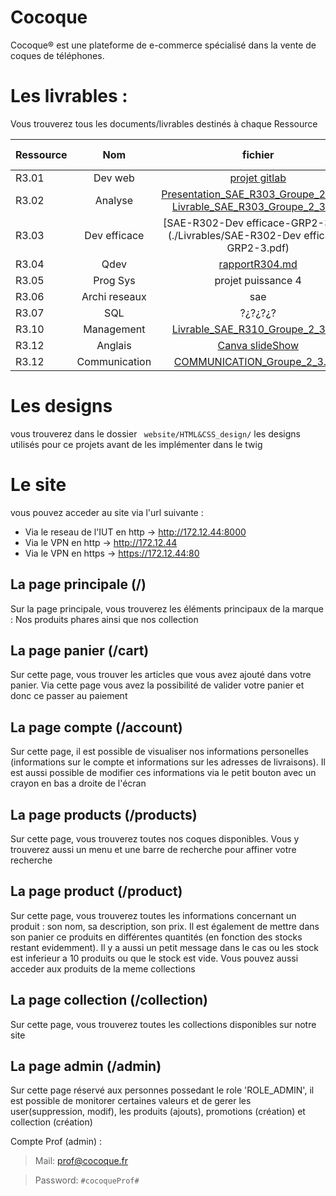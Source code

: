 # Cocoque

Cocoque® est une plateforme de e-commerce spécialisé dans la vente de coques de téléphones.

# Les livrables :

Vous trouverez tous les documents/livrables destinés à chaque Ressource 

| Ressource | Nom | fichier | Date rendu |
| :---         | :---:    |:---:    | ---:          |
| R3.01       | Dev web   | [projet gitlab](https://gitlab.univ-nantes.fr/E232643Y/sae2-3_symfony)       | 15/01/25 |
| R3.02       | Analyse   | [Presentation_SAE_R303_Groupe_2_3.pdf](./Livrables/Presentation_SAE_R303_Groupe_2_3.pdf) <br> [Livrable_SAE_R303_Groupe_2_3.pdf](./Livrables/Livrable_SAE_R303_Groupe_2_3.pdf) | 10/01/25 |
| R3.03       | Dev efficace   | [SAE-R302-Dev efficace-GRP2-3.pdf](./Livrables/SAE-R302-Dev efficace-GRP2-3.pdf)        | 17/01/25 |
| R3.04       | Qdev   | [rapportR304.md](./Livrables/rapportR304.md)| 09/01/25 |
| R3.05       | Prog Sys   | projet puissance 4       | 18/12/24 |
| R3.06       | Archi reseaux   | sae | 17/01/25 |
| R3.07       | SQL   | ?¿?¿?¿? | ??/??/?? |
| R3.10       | Management    | [Livrable_SAE_R310_Groupe_2_3.pdf](./Livrables/Livrable_SAE_R310_Groupe_2_3.pdf) | ???? |
| R3.12       | Anglais    | [Canva slideShow ](https://www.canva.com/design/DAGcLR9wNrk/8fjBhpeYvQGqaqxV6_AFxw/view?utm_content=DAGcLR9wNrk&utm_campaign=designshare&utm_medium=link2&utm_source=uniquelinks&utlId=haca2248d0c) | 17/01/25 |
| R3.12       | Communication    | [COMMUNICATION_Groupe_2_3.pdf ](./Livrables/COMMUNICATION_Groupe_2_3.pdf) | 17/01/25 |




# Les designs

vous trouverez dans le dossier ` website/HTML&CSS_design/` les designs utilisés pour ce projets avant de les implémenter dans le twig

# Le site

vous pouvez acceder au site via l'url suivante :
- Via le reseau de l'IUT en http -> http://172.12.44:8000
- Via le VPN en http -> http://172.12.44
- Via le VPN en https -> https://172.12.44:80

## La page principale (/)

Sur la page principale, vous trouverez les éléments principaux de la marque : Nos produits phares ainsi que nos collection

## La page panier (/cart)

Sur cette page, vous trouver les articles que vous avez ajouté dans votre panier. Via cette page vous avez la possibilité de valider votre panier et donc ce passer au paiement

## La page compte (/account)

Sur cette page, il est possible de visualiser nos informations personelles (informations sur le compte et informations sur les adresses de livraisons). Il est aussi possible de modifier ces informations via le petit bouton avec un crayon en bas a droite de l'écran

## La page products (/products)

Sur cette page, vous trouverez toutes nos coques disponibles. Vous y trouverez aussi un menu et une barre de recherche pour affiner votre recherche 

## La page product (/product)

Sur cette page, vous trouverez toutes les informations concernant un produit : son nom, sa description, son prix. Il est également de mettre dans son panier ce produits en différentes quantités (en fonction des stocks restant evidemment). Il y a aussi un petit message dans le cas ou les stock est inferieur a 10 produits ou que le stock est vide. Vous pouvez aussi acceder aux produits de la meme collections

## La page collection (/collection)

Sur cette page, vous trouverez toutes les collections disponibles sur notre site

## La page admin (/admin)

Sur cette page réservé aux personnes possedant le role 'ROLE_ADMIN', il est possible de monitorer certaines valeurs et de gerer les user(suppression, modif), les produits (ajouts), promotions (création) et collection (création)

Compte Prof (admin) :

> Mail: prof@cocoque.fr

> Password: `#cocoqueProf#`
